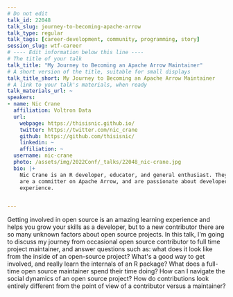 ```yaml
---
# Do not edit
talk_id: 22048
talk_slug: journey-to-becoming-apache-arrow
talk_type: regular
talk_tags: [career-development, community, programming, story]
session_slug: wtf-career
# ---- Edit information below this line ----
# The title of your talk
talk_title: "My Journey to Becoming an Apache Arrow Maintainer"
# A short version of the title, suitable for small displays
talk_title_short: My Journey to Becoming an Apache Arrow Maintainer
# A link to your talk's materials, when ready
talk_materials_url: ~
speakers:
- name: Nic Crane
  affiliation: Voltron Data
  url:
    webpage: https://thisisnic.github.io/
    twitter: https://twitter.com/nic_crane
    github: https://github.com/thisisnic/
    linkedin: ~
    affiliation: ~
  username: nic-crane
  photo: /assets/img/2022Conf/_talks/22048_nic-crane.jpg
  bio: |+
    Nic Crane is an R developer, educator, and general enthusiast. They
    are a committer on Apache Arrow, and are passionate about developer
    experience.


---
```


<!-- ABSTRACT ----
Please write abstract below. You may use simple markdown (links, code style, bold, italics)
-->

Getting involved in open source is an amazing learning experience and helps
you grow your skills as a developer, but to a new contributor there are so
many unknown factors about open source projects. In this talk, I'm going to
discuss my journey from occasional open source contributor to full time project
maintainer, and answer questions such as: what does it look like from the inside
of an open-source project? What's a good way to get involved, and really learn
the internals of an R package? What does a full-time open source maintainer
spend their time doing? How can I navigate the social dynamics of an open source
project? How do contributions look entirely different from the point of view of
a contributor versus a maintainer?
